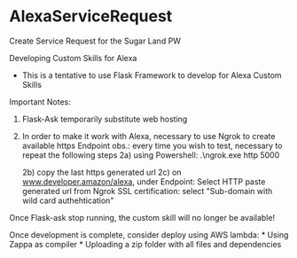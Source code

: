 # AlexaServiceRequest
Create Service Request for the Sugar Land PW

Developing Custom Skills for Alexa

* This is a tentative to use Flask Framework to develop for Alexa Custom Skills

Important Notes:
1) Flask-Ask temporarily substitute web hosting
2) In order to make it work with Alexa, necessary to use Ngrok to create available https Endpoint
obs.: every time you wish to test, necessary to repeat the following steps
    2a) using Powershell:
    .\ngrok.exe http 5000

    2b) copy the last https generated url
    2c) on www.developer.amazon/alexa, under Endpoint:
        Select HTTP
        paste generated url from Ngrok
        SSL certification: select "Sub-domain with wild card authehtication"

Once Flask-ask stop running, the custom skill will no longer be available!

Once development is complete, consider deploy using AWS lambda:
    * Using Zappa as compiler
    * Uploading a zip folder with all files and dependencies

